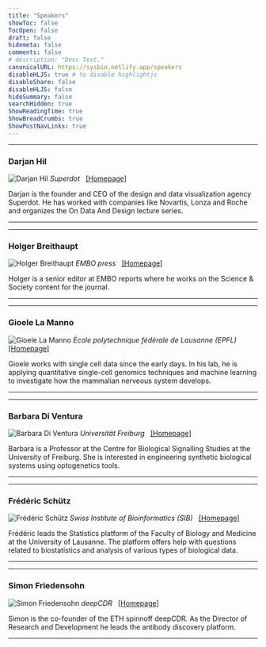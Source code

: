 ```yaml
---
title: "Speakers"
showToc: false
TocOpen: false
draft: false
hidemeta: false
comments: false
# description: "Desc Text."
canonicalURL: https://sysbio.netlify.app/speakers
disableHLJS: true # to disable highlightjs
disableShare: false
disableHLJS: false
hideSummary: false
searchHidden: true
ShowReadingTime: true
ShowBreadCrumbs: true
ShowPostNavLinks: true
---
```


---

### Darjan Hil
<!-- adding the '#speaker' to the image URL adds some css over the assets/css/custom.css file -->
![Darjan Hil](images/darjan.jpg#speaker)
*Superdot* &nbsp; [[Homepage]](https://www.superdot.studio/)

Darjan is the founder and CEO of the design and data visualization agency Superdot. He has worked with companies like Novartis, Lonza and Roche and organizes the On Data And Design lecture series.

---


---

### Holger Breithaupt
<!-- adding the '#speaker' to the image URL adds some css over the assets/css/custom.css file -->
![Holger Breithaupt](images/holger.jpg#speaker)
*EMBO press* &nbsp; [[Homepage]](https://www.embopress.org/editors)

Holger is a senior editor at EMBO reports where he works on the Science & Society content for the journal.

---


---

### Gioele La Manno
<!-- adding the '#speaker' to the image URL adds some css over the assets/css/custom.css file -->
![Gioele La Manno](images/gioele.jpg#speaker)
*École polytechnique fédérale de Lausanne (EPFL)* &nbsp; [[Homepage]](https://gioelelamanno.com/)

Gioele works with single cell data since the early days. In his lab, he is applying quantitative single-cell genomics techniques and machine learning to investigate how the mammalian nerveous system develops.

---


---

### Barbara Di Ventura
<!-- adding the '#speaker' to the image URL adds some css over the assets/css/custom.css file -->
![Barbara Di Ventura](images/diventura.jpg#speaker)
*Universität Freiburg* &nbsp; [[Homepage]](https://www.bioss.uni-freiburg.de/de/prof-dr-barbara-di-ventura/)

Barbara is a Professor at the Centre for Biological Signalling Studies at the University of Freiburg. She is interested in engineering synthetic biological systems using optogenetics tools.

---


---

### Frédéric Schütz
<!-- adding the '#speaker' to the image URL adds some css over the assets/css/custom.css file -->
![Frédéric Schütz](images/frederic.jpg#speaker)
*Swiss Institute of Bioinformatics (SIB)* &nbsp; [[Homepage]](https://www.sib.swiss/frederic-schuetz-group)

Frédéric leads the Statistics platform of the Faculty of Biology and Medicine at the University of Lausanne. The platform offers help with questions related to biostatistics and analysis of various types of biological data.

---



---

### Simon Friedensohn
<!-- adding the '#speaker' to the image URL adds some css over the assets/css/custom.css file -->
![Simon Friedensohn](images/simon.jpg#speaker)
*deepCDR* &nbsp; [[Homepage]](https://www.deepcdr.com/)

Simon is the co-founder of the ETH spinnoff deepCDR. As the Director of Research and Development he leads the antibody discovery platform. 

---

